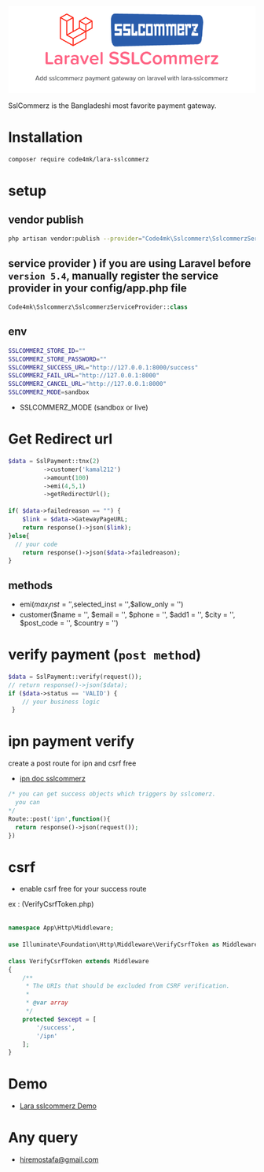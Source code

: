 <p align="center" ><img src="https://raw.githubusercontent.com/code4mk/lara-sslcommerz/master/ssl.PNG"></p


SslCommerz is the Bangladeshi most favorite payment gateway.

# Installation

```bash
composer require code4mk/lara-sslcommerz
```

# setup

## vendor publish

```bash
php artisan vendor:publish --provider="Code4mk\Sslcommerz\SslcommerzServiceProvider" --tag=config
```

## service provider  ) if you are using Laravel before `version 5.4`, manually register the service provider in your config/app.php file

```php
Code4mk\Sslcommerz\SslcommerzServiceProvider::class
```

## env

```bash
SSLCOMMERZ_STORE_ID=""
SSLCOMMERZ_STORE_PASSWORD=""
SSLCOMMERZ_SUCCESS_URL="http://127.0.0.1:8000/success"
SSLCOMMERZ_FAIL_URL="http://127.0.0.1:8000"
SSLCOMMERZ_CANCEL_URL="http://127.0.0.1:8000"
SSLCOMMERZ_MODE=sandbox
```

* SSLCOMMERZ_MODE (sandbox or live)

# Get Redirect url

```php
$data = SslPayment::tnx(2)
          ->customer('kamal212')
          ->amount(100)
          ->emi(4,5,1)
          ->getRedirectUrl();

if( $data->failedreason == "") {
    $link = $data->GatewayPageURL;
    return response()->json($link);
}else{
  // your code
    return response()->json($data->failedreason);
}
```

## methods

* emi($max_inst = '',$selected_inst = '',$allow_only = '')
* customer($name = '', $email = '', $phone = '', $add1 = '', $city = '', $post_code = '', $country = '')


# verify payment (`post method`)

```php
$data = SslPayment::verify(request());
// return response()->json($data);
if ($data->status == 'VALID') {
    // your business logic
 }
```

# ipn payment verify

create a post route for ipn and csrf free

* [ipn doc sslcommerz](https://developer.sslcommerz.com/doc/v4/#validate-payment-with-ipn)

```php
/* you can get success objects which triggers by sslcomerz.
  you can
*/
Route::post('ipn',function(){
  return response()->json(request());
})
```

# csrf

* enable csrf free for your success route

ex : (VerifyCsrfToken.php)

```php

namespace App\Http\Middleware;

use Illuminate\Foundation\Http\Middleware\VerifyCsrfToken as Middleware;

class VerifyCsrfToken extends Middleware
{
    /**
     * The URIs that should be excluded from CSRF verification.
     *
     * @var array
     */
    protected $except = [
        '/success',
        '/ipn'
    ];
}

```

# Demo

* [Lara sslcommerz Demo](https://github.com/code4mk/lara-sslcommerz-demo)

# Any query

* hiremostafa@gmail.com
